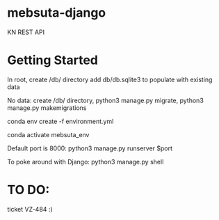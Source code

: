 # mebsuta-django
KN REST API



# Getting Started

In root, create /db/ directory
add db/db.sqlite3 to populate with existing data

No data: create /db/ directory,
python3 manage.py migrate, python3 manage.py makemigrations


conda env create -f environment.yml 

conda activate mebsuta_env 

Default port is 8000: python3 manage.py runserver $port

To poke around with Django: python3 manage.py shell 

# TO DO:
ticket VZ-484 :)




